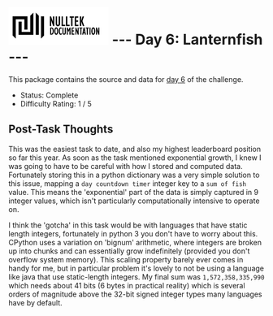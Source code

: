 # ![NullTek Documentation](../../resources/NullTekDocumentationLogo.png) --- Day 6: Lanternfish ---

This package contains the source and data for [day 6](https://adventofcode.com/2021/day/6) of the challenge.

* Status: Complete
* Difficulty Rating: 1 / 5

## Post-Task Thoughts

This was the easiest task to date, and also my highest leaderboard position so far this year.
As soon as the task mentioned exponential growth, I knew I was going to have to be careful with how I stored and computed data.
Fortunately storing this in a python dictionary was a very simple solution to this issue, mapping a `day countdown timer` integer key to a `sum of fish` value.
This means the 'exponential' part of the data is simply captured in 9 integer values, which isn't particularly computationally intensive to operate on.

I think the 'gotcha' in this task would be with languages that have static length integers, fortunately in python 3 you don't have to worry about this.
CPython uses a variation on 'bignum' arithmetic, where integers are broken up into chunks and can essentially grow indefinitely (provided you don't overflow system memory).
This scaling property barely ever comes in handy for me, but in particular problem it's lovely to not be using a language like java that use static-length integers.
My final sum was `1,572,358,335,990` which needs about 41 bits (6 bytes in practical reality) which is several orders of magnitude above the 32-bit signed integer types many languages have by default.
